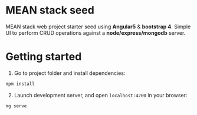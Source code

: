 # MEAN stack seed 

MEAN stack web project starter seed using **Angular5** & **bootstrap 4**. Simple UI to perform CRUD operations against a **node/express/mongodb** server.


# Getting started

1. Go to project folder and install dependencies:
 ```bash
 npm install
 ```
 
2. Launch development server, and open `localhost:4200` in your browser:
 ```bash
 ng serve